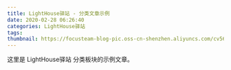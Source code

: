 ```yaml
---
title: LightHouse驿站 - 分类文章示例
date: 2020-02-28 06:26:40
categories: LightHouse驿站
tags:
thumbnail: https://focusteam-blog-pic.oss-cn-shenzhen.aliyuncs.com/cv56q.png!thumbnail
---
```


这里是 LightHouse驿站 分类板块的示例文章。
